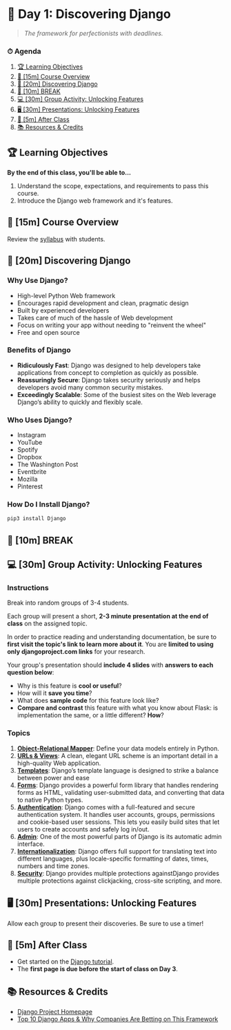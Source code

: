 # 📜 Day 1: Discovering Django

> _The framework for perfectionists with deadlines._

### ⏱ Agenda

1. [🏆 Learning Objectives](#%f0%9f%8f%86-learning-objectives)
2. [📖 [15m] Course Overview](#%f0%9f%93%96-15m-course-overview)
3. [📖 [20m] Discovering Django](#%f0%9f%93%96-20m-discovering-django)
4. [🌴 [10m] BREAK](#%f0%9f%8c%b4-10m-break)
5. [💻 [30m] Group Activity: Unlocking Features](#%f0%9f%92%bb-30m-group-activity-unlocking-features)
6. [🖥 [30m] Presentations: Unlocking Features](#%f0%9f%96%a5-30m-presentations-unlocking-features)
7. [🌃 [5m] After Class](#%f0%9f%8c%83-5m-after-class)
8. [📚 Resources & Credits](#%f0%9f%93%9a-resources--credits)

## 🏆 Learning Objectives

**By the end of this class, you'll be able to...**

1. Understand the scope, expectations, and requirements to pass this course.
2. Introduce the Django web framework and it's features.

## 📖 [15m] Course Overview

Review the [syllabus](/README.md) with students.

## 📖 [20m] Discovering Django

### Why Use Django?

- High-level Python Web framework
- Encourages rapid development and clean, pragmatic design
- Built by experienced developers
- Takes care of much of the hassle of Web development
- Focus on writing your app without needing to "reinvent the wheel"
- Free and open source

### Benefits of Django

- **Ridiculously Fast**: Django was designed to help developers take applications from concept to completion as quickly as possible.
- **Reassuringly Secure**: Django takes security seriously and helps developers avoid many common security mistakes.
- **Exceedingly Scalable**: Some of the busiest sites on the Web leverage Django’s ability to quickly and flexibly scale.

### Who Uses Django?

- Instagram
- YouTube
- Spotify
- Dropbox
- The Washington Post
- Eventbrite
- Mozilla
- Pinterest

### How Do I Install Django?

```bash
pip3 install Django
```

## 🌴 [10m] BREAK

## 💻 [30m] Group Activity: Unlocking Features

### Instructions

Break into random groups of 3-4 students.

Each group will present a short, **2-3 minute presentation at the end of class** on the assigned topic.

In order to practice reading and understanding documentation, be sure to **first visit the topic's link to learn more about it**. You are **limited to using only djangoproject.com links** for your research.

Your group's presentation should **include 4 slides** with **answers to each question below**:

- Why is this feature is **cool or useful**?
- How will it **save you time**?
- What does **sample code** for this feature look like?
- **Compare and contrast** this feature with what you know about Flask: is implementation the same, or a little different? **How**?

### Topics

1. **[Object-Relational Mapper](https://docs.djangoproject.com/en/stable/topics/db/models/)**: Define your data models entirely in Python.
2. **[URLs & Views](https://docs.djangoproject.com/en/stable/topics/http/urls/)**: A clean, elegant URL scheme is an important detail in a high-quality Web application.
3. **[Templates](https://docs.djangoproject.com/en/stable/topics/templates/)**: Django’s template language is designed to strike a balance between power and ease
4. **[Forms](https://docs.djangoproject.com/en/stable/topics/forms/)**: Django provides a powerful form library that handles rendering forms as HTML, validating user-submitted data, and converting that data to native Python types.
5. **[Authentication](https://docs.djangoproject.com/en/stable/topics/auth/)**: Django comes with a full-featured and secure authentication system. It handles user accounts, groups, permissions and cookie-based user sessions. This lets you easily build sites that let users to create accounts and safely log in/out.
6. **[Admin](https://docs.djangoproject.com/en/stable/ref/contrib/admin/)**: One of the most powerful parts of Django is its automatic admin interface.
7. **[Internationalization](https://docs.djangoproject.com/en/stable/topics/i18n/)**: Django offers full support for translating text into different languages, plus locale-specific formatting of dates, times, numbers and time zones.
8. **[Security](https://docs.djangoproject.com/en/stable/topics/security/)**: Django provides multiple protections againstDjango provides multiple protections against clickjacking, cross-site scripting, and more.

## 🖥 [30m] Presentations: Unlocking Features

Allow each group to present their discoveries. Be sure to use a timer!

## 🌃 [5m] After Class

- Get started on the [Django tutorial](https://docs.djangoproject.com/en/2.2/intro/tutorial01/).
- The **first page is due before the start of class on Day 3**.

## 📚 Resources & Credits

- [Django Project Homepage](https://www.djangoproject.com)
- [Top 10 Django Apps & Why Companies Are Betting on This Framework](https://www.netguru.com/blog/top-10-django-apps-and-why-companies-are-betting-on-this-framework)
